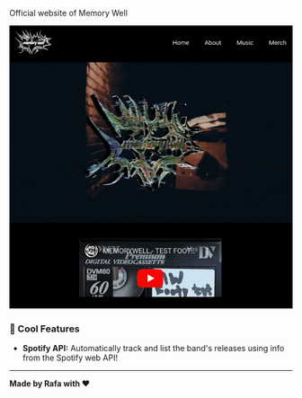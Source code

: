Official website of Memory Well

![sample](./github/memwellbig.gif)

### 🧊 Cool Features

- **Spotify API:** Automatically track and list the band's releases using info from the Spotify web API!

---

**Made by Rafa with ❤️**
